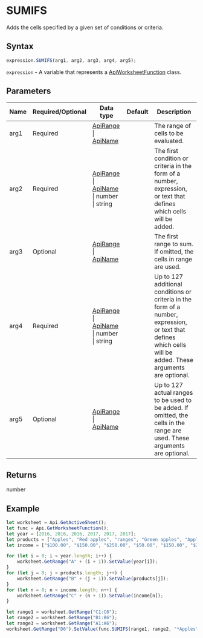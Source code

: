 # SUMIFS

Adds the cells specified by a given set of conditions or criteria.

## Syntax

```javascript
expression.SUMIFS(arg1, arg2, arg3, arg4, arg5);
```

`expression` - A variable that represents a [ApiWorksheetFunction](../ApiWorksheetFunction.md) class.

## Parameters

| **Name** | **Required/Optional** | **Data type** | **Default** | **Description** |
| ------------- | ------------- | ------------- | ------------- | ------------- |
| arg1 | Required | [ApiRange](../../ApiRange/ApiRange.md) \| [ApiName](../../ApiName/ApiName.md) |  | The range of cells to be evaluated. |
| arg2 | Required | [ApiRange](../../ApiRange/ApiRange.md) \| [ApiName](../../ApiName/ApiName.md) \| number \| string |  | The first condition or criteria in the form of a number, expression, or text that defines which cells will be added. |
| arg3 | Optional | [ApiRange](../../ApiRange/ApiRange.md) \| [ApiName](../../ApiName/ApiName.md) |  | The first range to sum. If omitted, the cells in range are used. |
| arg4 | Required | [ApiRange](../../ApiRange/ApiRange.md) \| [ApiName](../../ApiName/ApiName.md) \| number \| string |  | Up to 127 additional conditions or criteria in the form of a number, expression, or text that defines which cells will be added. These arguments are optional. |
| arg5 | Optional | [ApiRange](../../ApiRange/ApiRange.md) \| [ApiName](../../ApiName/ApiName.md) |  | Up to 127 actual ranges to be used to be added. If omitted, the cells in the range are used. These arguments are optional. |

## Returns

number

## Example



```javascript editor-xlsx
let worksheet = Api.GetActiveSheet();
let func = Api.GetWorksheetFunction();
let year = [2016, 2016, 2016, 2017, 2017, 2017];
let products = ["Apples", "Red apples", "ranges", "Green apples", "Apples", "Bananas"];
let income = ["$100.00", "$150.00", "$250.00", "$50.00", "$150.00", "$200.00"];

for (let i = 0; i < year.length; i++) {
    worksheet.GetRange("A" + (i + 1)).SetValue(year[i]);
}
for (let j = 0; j < products.length; j++) {
    worksheet.GetRange("B" + (j + 1)).SetValue(products[j]);
}
for (let n = 0; n < income.length; n++) {
    worksheet.GetRange("C" + (n + 1)).SetValue(income[n]);
}

let range1 = worksheet.GetRange("C1:C6");
let range2 = worksheet.GetRange("B1:B6");
let range3 = worksheet.GetRange("A1:A6");
worksheet.GetRange("D6").SetValue(func.SUMIFS(range1, range2, "*Apples", range3, 2016));
```
